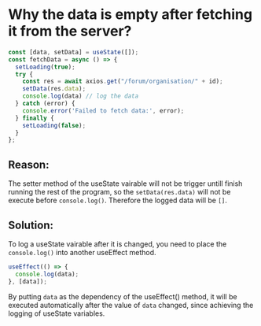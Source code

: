 # Why the data is empty after fetching it from the server?

```jsx
const [data, setData] = useState([]);
const fetchData = async () => {
  setLoading(true);
  try {
    const res = await axios.get("/forum/organisation/" + id);
    setData(res.data);
    console.log(data) // log the data
  } catch (error) {
    console.error('Failed to fetch data:', error);
  } finally {
    setLoading(false);
  }
};
```

## Reason:

The setter method of the useState vairable will not be trigger untill finish running the rest of the program, so the `setData(res.data)` will not be execute before `console.log()`. Therefore the logged data will be `[]`.

## Solution:

To log a useState vairable after it is changed, you need to place the `console.log()` into another useEffect method.

```jsx
useEffect(() => {
  console.log(data);
}, [data]);
```

By putting `data` as the dependency of the useEffect() method, it will be executed automatically after the value of `data` changed, since achieving the logging of useState variables.
